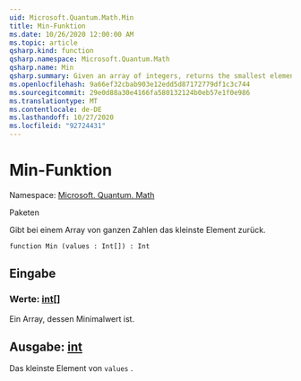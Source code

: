 ```yaml
---
uid: Microsoft.Quantum.Math.Min
title: Min-Funktion
ms.date: 10/26/2020 12:00:00 AM
ms.topic: article
qsharp.kind: function
qsharp.namespace: Microsoft.Quantum.Math
qsharp.name: Min
qsharp.summary: Given an array of integers, returns the smallest element.
ms.openlocfilehash: 9a66ef32cbab903e12edd5d87172779df1c3c744
ms.sourcegitcommit: 29e0d88a30e4166fa580132124b0eb57e1f0e986
ms.translationtype: MT
ms.contentlocale: de-DE
ms.lasthandoff: 10/27/2020
ms.locfileid: "92724431"
---
```

# <a name="min-function"></a>Min-Funktion

Namespace: [Microsoft. Quantum. Math](xref:Microsoft.Quantum.Math)

Paketen [](https://nuget.org/packages/)


Gibt bei einem Array von ganzen Zahlen das kleinste Element zurück.

```qsharp
function Min (values : Int[]) : Int
```


## <a name="input"></a>Eingabe

### <a name="values--int"></a>Werte: [int](xref:microsoft.quantum.lang-ref.int)[]

Ein Array, dessen Minimalwert ist.



## <a name="output--int"></a>Ausgabe: [int](xref:microsoft.quantum.lang-ref.int)

Das kleinste Element von `values` .